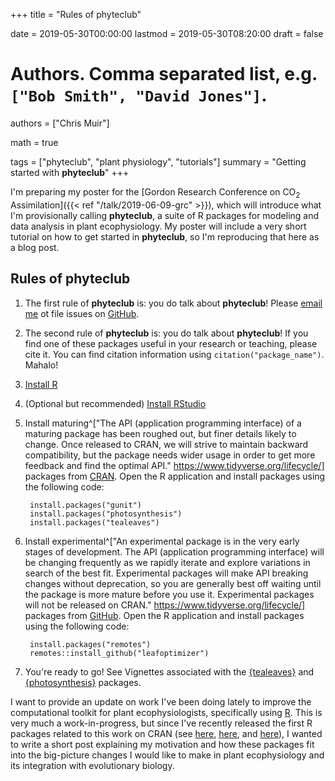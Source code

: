 +++
title = "Rules of phyteclub"

date = 2019-05-30T00:00:00
lastmod = 2019-05-30T08:20:00
draft = false

# Authors. Comma separated list, e.g. `["Bob Smith", "David Jones"]`.
authors = ["Chris Muir"]

math = true

tags = ["phyteclub", "plant physiology", "tutorials"]
summary = "Getting started with **phyteclub**"
+++

I'm preparing my poster for the [Gordon Research Conference on CO$_2$ Assimilation]({{< ref "/talk/2019-06-09-grc" >}}), which will introduce what I'm provisionally calling **phyteclub**, a suite of R packages for modeling and data analysis in plant ecophysiology. My poster will include a very short tutorial on how to get started in **phyteclub**, so I'm reproducing that here as a blog post.

## Rules of **phyteclub**

1. The first rule of **phyteclub** is: you do talk about **phyteclub**! Please [email me](mailto:cdmuir@hawaii.edu) ot file issues on [GitHub](https://cdmuir.github.com).

2. The second rule of **phyteclub** is: you do talk about **phyteclub**! If you find one of these packages useful in your research or teaching, please cite it. You can find citation information using `citation("package_name")`. Mahalo!

3. [Install R](https://cran.r-project.org/)

4. (Optional but recommended) [Install RStudio](https://www.rstudio.com/products/RStudio/)

5. Install maturing^["The API (application programming interface) of a maturing package has been roughed out, but finer details likely to change. Once released to CRAN, we will strive to maintain backward compatibility, but the package needs wider usage in order to get more feedback and find the optimal API." https://www.tidyverse.org/lifecycle/] packages from [CRAN](https://cran.r-project.org/). Open the R application and install packages using the following code:
  
        install.packages("gunit")
        install.packages("photosynthesis")
        install.packages("tealeaves")

6. Install experimental^["An experimental package is in the very early stages of development. The API (application programming interface) will be changing frequently as we rapidly iterate and explore variations in search of the best fit. Experimental packages will make API breaking changes without deprecation, so you are generally best off waiting until the package is more mature before you use it. Experimental packages will not be released on CRAN." https://www.tidyverse.org/lifecycle/] packages from [GitHub](https://github.com/cdmuir). Open the R application and install packages using the following code:

        install.packages("remotes")
        remotes::install_github("leafoptimizer")

7. You're ready to go! See Vignettes associated with the [{tealeaves}](https://github.com/cdmuir/tealeaves) and [{photosynthesis}](https://github.com/cdmuir/photosynthesis) packages.


I want to provide an update on work I've been doing lately to improve the computational toolkit for plant ecophysiologists, specifically using [R](https://cran.r-project.org). This is very much a work-in-progress, but since I've recently released the first R packages related to this work on CRAN (see [here](https://CRAN.R-project.org/package=gunit), [here](https://CRAN.R-project.org/package=tealeaves), and [here](https://CRAN.R-project.org/package=photosynthesis)), I wanted to write a short post explaining my motivation and how these packages fit into the big-picture changes I would like to make in plant ecophysiology and its integration with evolutionary biology.
